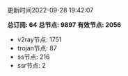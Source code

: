 更新时间2022-09-28 19:42:07

**总订阅: 64**
**总节点: 9897**
**有效节点: 2056**
- v2ray节点: 1751
- trojan节点: 87
- ss节点: 216
- ssr节点: 2
